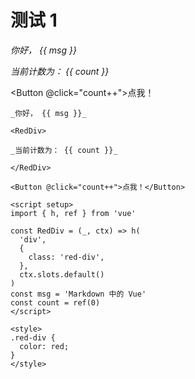 # 测试 1

_你好， {{ msg }}_

<RedDiv>

_当前计数为： {{ count }}_

</RedDiv>

<Button @click="count++">点我！</Button>

<script setup>
import { h, ref } from 'vue'

const RedDiv = (_, ctx) => h(
  'div',
  {
    class: 'red-div',
  },
  ctx.slots.default()
)
const msg = 'Markdown 中的 Vue'
const count = ref(0)
</script>

<style>
.red-div {
  color: red;
}
</style>

```vue
_你好， {{ msg }}_

<RedDiv>

_当前计数为： {{ count }}_

</RedDiv>

<Button @click="count++">点我！</Button>

<script setup>
import { h, ref } from 'vue'

const RedDiv = (_, ctx) => h(
  'div',
  {
    class: 'red-div',
  },
  ctx.slots.default()
)
const msg = 'Markdown 中的 Vue'
const count = ref(0)
</script>

<style>
.red-div {
  color: red;
}
</style>
```
